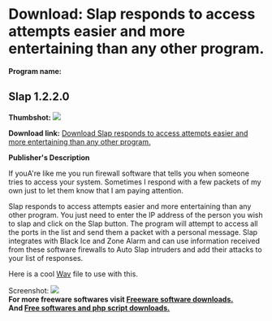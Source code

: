 # Download: Slap responds to access attempts easier and more entertaining than any other program.

**Program name:**

## Slap 1.2.2.0

  
**Thumbshot:** ![](http://www.freewarefiles.com/screenshot/slap1220_md.gif)   
  
**Download link:** [Download Slap responds to access attempts easier and more entertaining than any other program.](http://freesoftwares.boysofts.com/Slap_program_20626.html)  
  


**Publisher's Description**  
  


If youA're like me you run firewall software that tells you when someone tries to access your system. Sometimes I respond with a few packets of my own just to let them know that I am paying attention. 

Slap responds to access attempts easier and more entertaining than any other program. You just need to enter the IP address of the person you wish to slap and click on the Slap button. The program will attempt to access all the ports in the list and send them a packet with a personal message. Slap integrates with Black Ice and Zone Alarm and can use information received from these software firewalls to Auto Slap intruders and add their attacks to your list of responses.

Here is a cool [Wav](http://downloads.freewarefiles.com/files/slap.wav) file to use with this.

  
  
Screenshot: ![](http://www.freewarefiles.com/screenshot/slap1220.gif)   
**For more freeware softwares visit [Freeware software downloads.](http://freesoftwares.boysofts.com/)**   
**And [Free softwares and php script downloads.](http://www.boysofts.com/)**
